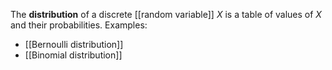 The **distribution** of a discrete [[random variable]] $X$ is a table of values of $X$ and their probabilities. Examples:

* [[Bernoulli distribution]]
* [[Binomial distribution]]